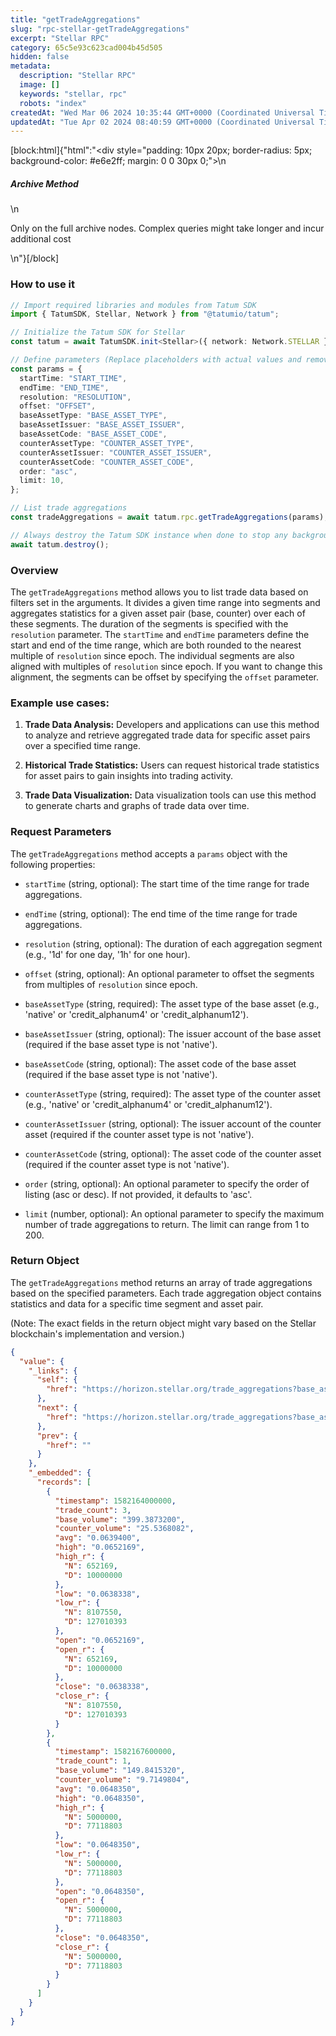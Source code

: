 ```yaml
---
title: "getTradeAggregations"
slug: "rpc-stellar-getTradeAggregations"
excerpt: "Stellar RPC"
category: 65c5e93c623cad004b45d505
hidden: false
metadata: 
  description: "Stellar RPC"
  image: []
  keywords: "stellar, rpc"
  robots: "index"
createdAt: "Wed Mar 06 2024 10:35:44 GMT+0000 (Coordinated Universal Time)"
updatedAt: "Tue Apr 02 2024 08:40:59 GMT+0000 (Coordinated Universal Time)"
---
```

[block:html]{"html":"<div style=\"padding: 10px 20px; border-radius: 5px; background-color: #e6e2ff; margin: 0 0 30px 0;\">\n  <h5>Archive Method</h5>\n  <p>Only on the full archive nodes. Complex queries might take longer and incur additional cost</p>\n</div>"}[/block]

### How to use it

```typescript
// Import required libraries and modules from Tatum SDK
import { TatumSDK, Stellar, Network } from "@tatumio/tatum";

// Initialize the Tatum SDK for Stellar
const tatum = await TatumSDK.init<Stellar>({ network: Network.STELLAR });

// Define parameters (Replace placeholders with actual values and remove redundant)
const params = {
  startTime: "START_TIME",
  endTime: "END_TIME",
  resolution: "RESOLUTION",
  offset: "OFFSET",
  baseAssetType: "BASE_ASSET_TYPE",
  baseAssetIssuer: "BASE_ASSET_ISSUER",
  baseAssetCode: "BASE_ASSET_CODE",
  counterAssetType: "COUNTER_ASSET_TYPE",
  counterAssetIssuer: "COUNTER_ASSET_ISSUER",
  counterAssetCode: "COUNTER_ASSET_CODE",
  order: "asc",
  limit: 10,
};

// List trade aggregations
const tradeAggregations = await tatum.rpc.getTradeAggregations(params);

// Always destroy the Tatum SDK instance when done to stop any background processes
await tatum.destroy();
```

### Overview

The `getTradeAggregations` method allows you to list trade data based on filters set in the arguments. It divides a given time range into segments and aggregates statistics for a given asset pair (base, counter) over each of these segments. The duration of the segments is specified with the `resolution` parameter. The `startTime` and `endTime` parameters define the start and end of the time range, which are both rounded to the nearest multiple of `resolution` since epoch. The individual segments are also aligned with multiples of `resolution` since epoch. If you want to change this alignment, the segments can be offset by specifying the `offset` parameter.

### Example use cases:

1. **Trade Data Analysis:**
   Developers and applications can use this method to analyze and retrieve aggregated trade data for specific asset pairs over a specified time range.

2. **Historical Trade Statistics:**
   Users can request historical trade statistics for asset pairs to gain insights into trading activity.

3. **Trade Data Visualization:**
   Data visualization tools can use this method to generate charts and graphs of trade data over time.

### Request Parameters

The `getTradeAggregations` method accepts a `params` object with the following properties:

- `startTime` (string, optional):
  The start time of the time range for trade aggregations.

- `endTime` (string, optional):
  The end time of the time range for trade aggregations.

- `resolution` (string, optional):
  The duration of each aggregation segment (e.g., '1d' for one day, '1h' for one hour).

- `offset` (string, optional):
  An optional parameter to offset the segments from multiples of `resolution` since epoch.

- `baseAssetType` (string, required):
  The asset type of the base asset (e.g., 'native' or 'credit_alphanum4' or 'credit_alphanum12').

- `baseAssetIssuer` (string, optional):
  The issuer account of the base asset (required if the base asset type is not 'native').

- `baseAssetCode` (string, optional):
  The asset code of the base asset (required if the base asset type is not 'native').

- `counterAssetType` (string, required):
  The asset type of the counter asset (e.g., 'native' or 'credit_alphanum4' or 'credit_alphanum12').

- `counterAssetIssuer` (string, optional):
  The issuer account of the counter asset (required if the counter asset type is not 'native').

- `counterAssetCode` (string, optional):
  The asset code of the counter asset (required if the counter asset type is not 'native').

- `order` (string, optional):
  An optional parameter to specify the order of listing (asc or desc). If not provided, it defaults to 'asc'.

- `limit` (number, optional):
  An optional parameter to specify the maximum number of trade aggregations to return. The limit can range from 1 to 200.

### Return Object

The `getTradeAggregations` method returns an array of trade aggregations based on the specified parameters. Each trade aggregation object contains statistics and data for a specific time segment and asset pair.

(Note: The exact fields in the return object might vary based on the Stellar blockchain's implementation and version.)

```json
{
  "value": {
    "_links": {
      "self": {
        "href": "https://horizon.stellar.org/trade_aggregations?base_asset_type=native&counter_asset_code=EURT&counter_asset_issuer=GAP5LETOV6YIE62YAM56STDANPRDO7ZFDBGSNHJQIYGGKSMOZAHOOS2S&counter_asset_type=credit_alphanum4&resolution=3600000&start_time=1582156800000&end_time=1582178400001"
      },
      "next": {
        "href": "https://horizon.stellar.org/trade_aggregations?base_asset_type=native&counter_asset_code=EURT&counter_asset_issuer=GAP5LETOV6YIE62YAM56STDANPRDO7ZFDBGSNHJQIYGGKSMOZAHOOS2S&counter_asset_type=credit_alphanum4&end_time=1582178400001&resolution=3600000&start_time=1582171200000"
      },
      "prev": {
        "href": ""
      }
    },
    "_embedded": {
      "records": [
        {
          "timestamp": 1582164000000,
          "trade_count": 3,
          "base_volume": "399.3873200",
          "counter_volume": "25.5368082",
          "avg": "0.0639400",
          "high": "0.0652169",
          "high_r": {
            "N": 652169,
            "D": 10000000
          },
          "low": "0.0638338",
          "low_r": {
            "N": 8107550,
            "D": 127010393
          },
          "open": "0.0652169",
          "open_r": {
            "N": 652169,
            "D": 10000000
          },
          "close": "0.0638338",
          "close_r": {
            "N": 8107550,
            "D": 127010393
          }
        },
        {
          "timestamp": 1582167600000,
          "trade_count": 1,
          "base_volume": "149.8415320",
          "counter_volume": "9.7149804",
          "avg": "0.0648350",
          "high": "0.0648350",
          "high_r": {
            "N": 5000000,
            "D": 77118803
          },
          "low": "0.0648350",
          "low_r": {
            "N": 5000000,
            "D": 77118803
          },
          "open": "0.0648350",
          "open_r": {
            "N": 5000000,
            "D": 77118803
          },
          "close": "0.0648350",
          "close_r": {
            "N": 5000000,
            "D": 77118803
          }
        }
      ]
    }
  }
}
```
